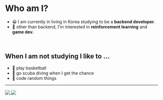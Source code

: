 # Who am I?

- 😀 I am currently in living in Korea studying to be a **backend developer**.
- 🤖 other than backend, I'm interested in **reinforcement learning** and **game dev.**

<br>

## When I am not studying I like to ...
- 🏀 play basketball
- 🐳 go scuba diving when I get the chance
- 💩 code random things

<hr>

<a href="https://github.com/anuraghazra/github-readme-stats">
  <img align="center" src="https://github-readme-stats.vercel.app/api/top-langs/?username=ririro93&layout=compact" />
</a>
<a href="https://github.com/anuraghazra/convoychat">
  <img align="center" src="https://github-readme-stats.vercel.app/api?username=ririro93" />
</a>
